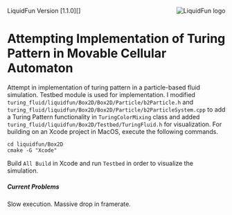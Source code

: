 <img src="liquidfun/Box2D/Documentation/Programmers-Guide/html/liquidfun-logo-square-small.png"
alt="LiquidFun logo" style="float:right;" />

LiquidFun Version [1.1.0][]

# Attempting Implementation of Turing Pattern in Movable Cellular Automaton

Attempt in implementation of turing pattern in a particle-based fluid simulation. Testbed module is used for implementation.
I modified `turing_fluid⁩/liquidfun/Box2D⁩/Box2D⁩/Particle⁩/b2Particle.h` and `turing_fluid⁩/liquidfun/Box2D⁩/Box2D⁩/Particle⁩/b2ParticleSystem.cpp` to add a Turing Pattern functionality in `TuringColorMixing`  class and added `turing_fluid⁩/liquidfun/Box2D⁩/Testbed/TuringFluid.h` for visualization.
For building on an Xcode project in MacOS, execute the following commands.
```
cd liquidfun/Box2D
cmake -G "Xcode"
```
Build `All Build` in Xcode and run `Testbed` in order to visualize the simulation.

##### Current Problems
Slow execution. Massive drop in framerate.
